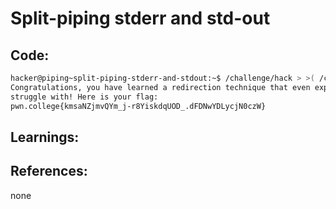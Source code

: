 # Split-piping stderr and std-out
## Code:
```bash
hacker@piping~split-piping-stderr-and-stdout:~$ /challenge/hack > >( /challenge/planet ) 2> >( /challenge/the )
Congratulations, you have learned a redirection technique that even experts
struggle with! Here is your flag:
pwn.college{kmsaNZjmvQYm_j-r8YiskdqUOD_.dFDNwYDLycjN0czW}
```
## Learnings:


## References:
none


